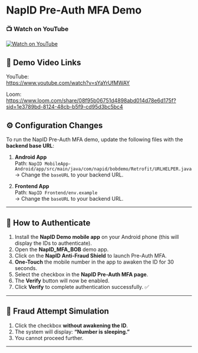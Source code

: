 # NapID Pre-Auth MFA Demo


### 📺 Watch on YouTube
[![Watch on YouTube](https://img.youtube.com/vi/sYaYrUfMWAY/maxresdefault.jpg)](https://youtu.be/sYaYrUfMWAY)

## 🎥 Demo Video Links

YouTube:  
https://www.youtube.com/watch?v=sYaYrUfMWAY  

Loom:  
https://www.loom.com/share/08f95b06751d4898abd014d78e6d175f?sid=1e3789bd-8124-48cb-b5f9-cd95d3bc5bc4

## ⚙️ Configuration Changes

To run the NapID Pre-Auth MFA demo, update the following files with the **backend base URL**:

1. **Android App**  
   Path: `NapID MobileApp-Android/app/src/main/java/com/napid/bobdemo/Retrofit/URLHELPER.java`  
   → Change the `baseURL` to your backend URL.

2. **Frontend App**  
   Path: `NapID Frontend/env.example`  
   → Change the `baseURL` to your backend URL.

---

## 🔑 How to Authenticate

1. Install the **NapID Demo mobile app** on your Android phone (this will display the IDs to authenticate).  
2. Open the **NapID_MFA_BOB** demo app.  
3. Click on the **NapID Anti-Fraud Shield** to launch Pre-Auth MFA.  
4. **One-Touch** the mobile number in the app to awaken the ID for 30 seconds.  
5. Select the checkbox in the **NapID Pre-Auth MFA page**.  
6. The **Verify** button will now be enabled.  
7. Click **Verify** to complete authentication successfully. ✅  

---

## 🚫 Fraud Attempt Simulation

1. Click the checkbox **without awakening the ID**.  
2. The system will display: **“Number is sleeping.”**  
3. You cannot proceed further.  

---




